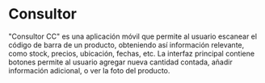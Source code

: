 # Consultor
"Consultor CC" es una aplicación móvil que permite al usuario escanear el código de barra de un producto, obteniendo así información relevante, como stock, precios, ubicación, fechas, etc. La interfaz principal contiene botones permite al usuario agregar nueva cantidad contada, añadir información adicional, o ver la foto del producto.
